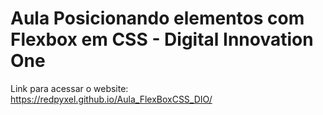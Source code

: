 # Aula Posicionando elementos com Flexbox em CSS - Digital Innovation One
Link para acessar o website: https://redpyxel.github.io/Aula_FlexBoxCSS_DIO/
